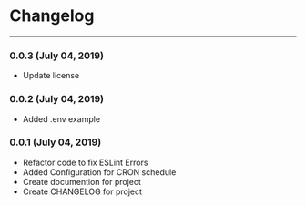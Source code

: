# Changelog
---------

### 0.0.3 (July 04, 2019)
- Update license

### 0.0.2 (July 04, 2019)
- Added .env example

### 0.0.1 (July 04, 2019)
- Refactor code to fix ESLint Errors
- Added Configuration for CRON schedule
- Create documention for project
- Create CHANGELOG for project